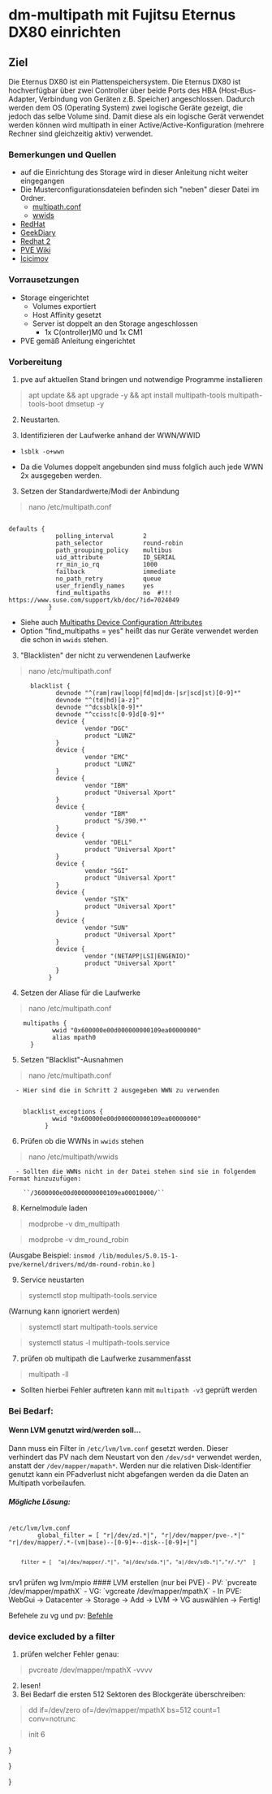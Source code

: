 # dm-multipath mit Fujitsu Eternus DX80 einrichten

## Ziel
Die Eternus DX80 ist ein Plattenspeichersystem. Die Eternus DX80 ist hochverfügbar über zwei Controller über beide Ports des HBA (Host-Bus-Adapter, Verbindung von Geräten z.B. Speicher) angeschlossen. Dadurch werden dem OS (Operating System) zwei logische Geräte gezeigt, die jedoch das selbe Volume sind. Damit diese als ein logische Gerät verwendet werden können wird multipath in einer Active/Active-Konfiguration (mehrere Rechner sind gleichzeitig aktiv) verwendet.

### Bemerkungen und Quellen
- auf die Einrichtung des Storage wird in dieser Anleitung nicht weiter eingegangen
- Die Musterconfigurationsdateien befinden sich "neben" dieser Datei im Ordner.
  - [multipath.conf](../multipath.conf)
  - [wwids](../wwids)
- [RedHat](https://access.redhat.com/documentation/en-US/Red_Hat_Enterprise_Linux/4/html/DM_Multipath/config_file_multipath.html)
- [GeekDiary](https://www.thegeekdiary.com/beginners-guide-to-device-mapper-dm-multipathing/)
- [Redhat 2](https://access.redhat.com/solutions/641083)
- [PVE Wiki](https://pve.proxmox.com/wiki/ISCSI_Multipath)
- [Icicimov](https://icicimov.github.io/blog/virtualization/Adding-iSCSI-shared-volume-to-Proxmox-to-support-Live-Migration/)

### Vorrausetzungen
- Storage eingerichtet
  - Volumes exportiert
  - Host Affinity gesetzt
  - Server ist doppelt an den Storage angeschlossen
    - 1x C(ontroller)M0 und 1x CM1
- PVE gemäß Anleitung eingerichtet

### Vorbereitung
1. pve auf aktuellen Stand bringen und notwendige Programme installieren
  > apt update && apt upgrade -y && apt install multipath-tools multipath-tools-boot dmsetup -y

2. Neustarten.

2. Identifizieren der Laufwerke anhand der WWN/WWID

  * `lsblk -o+wwn`

  - Da die Volumes doppelt angebunden sind muss folglich auch jede WWN 2x ausgegeben werden.

3. Setzen der Standardwerte/Modi der Anbindung
  > nano /etc/multipath.conf

 ```

 defaults {
              polling_interval        2
              path_selector           round-robin
              path_grouping_policy    multibus
              uid_attribute           ID_SERIAL
              rr_min_io_rq            1000
              failback                immediate
              no_path_retry           queue
              user_friendly_names     yes
              find_multipaths         no  #!!! https://www.suse.com/support/kb/doc/?id=7024049
            }
```


  - Siehe auch [Multipaths Device Configuration Attributes](https://access.redhat.com/documentation/en-US/Red_Hat_Enterprise_Linux/4/html/DM_Multipath/config_file_multipath.html)
  - Option "find_multipaths = yes" heißt das nur Geräte verwendet werden die schon in `wwids` stehen.

3. "Blacklisten" der nicht zu verwendenen Laufwerke
> nano /etc/multipath.conf
```
      blacklist {
             devnode "^(ram|raw|loop|fd|md|dm-|sr|scd|st)[0-9]*"
             devnode "^(td|hd)[a-z]"
             devnode "^dcssblk[0-9]*"
             devnode "^cciss!c[0-9]d[0-9]*"
             device {
                     vendor "DGC"
                     product "LUNZ"
             }
             device {
                     vendor "EMC"
                     product "LUNZ"
             }
             device {
                     vendor "IBM"
                     product "Universal Xport"
             }
             device {
                     vendor "IBM"
                     product "S/390.*"
             }
             device {
                     vendor "DELL"
                     product "Universal Xport"
             }
             device {
                     vendor "SGI"
                     product "Universal Xport"
             }
             device {
                     vendor "STK"
                     product "Universal Xport"
             }
             device {
                     vendor "SUN"
                     product "Universal Xport"
             }
             device {
                     vendor "(NETAPP|LSI|ENGENIO)"
                     product "Universal Xport"
             }
           }
```
4. Setzen der Aliase für die Laufwerke
  > nano /etc/multipath.conf
```
    multipaths {
            wwid "0x600000e00d000000000109ea00000000"
            alias mpath0
      }
```
5. Setzen "Blacklist"-Ausnahmen
  > nano /etc/multipath.conf
```
  - Hier sind die in Schritt 2 ausgegeben WWN zu verwenden


    blacklist_exceptions {
            wwid "0x600000e00d000000000109ea00000000"
          }
```
6. Prüfen ob die WWNs in `wwids` stehen
  > nano /etc/multipath/wwids
```
  - Sollten die WWNs nicht in der Datei stehen sind sie in folgendem Format hinzuzufügen:

    ``/3600000e00d000000000109ea00010000/``  
```
8. Kernelmodule laden
  > modprobe -v dm_multipath

  > modprobe -v dm_round_robin

  (Ausgabe Beispiel: ``insmod /lib/modules/5.0.15-1-pve/kernel/drivers/md/dm-round-robin.ko`` )

9. Service neustarten
  > systemctl stop multipath-tools.service

(Warnung kann ignoriert werden)

  > systemctl start multipath-tools.service

  > systemctl status -l multipath-tools.service

7. prüfen ob multipath die Laufwerke zusammenfasst
  > multipath -ll

  - Sollten hierbei Fehler auftreten kann mit `multipath -v3` geprüft werden


### Bei Bedarf:
#### Wenn LVM genutzt wird/werden soll...
Dann muss ein Filter in ``/etc/lvm/lvm.conf`` gesetzt werden.
Dieser verhindert das PV nach dem Neustart von den `/dev/sd*` verwendet werden, anstatt der `/dev/mapper/mapath*`.
Werden nur die relativen Disk-Identifier genutzt kann ein PFadverlust nicht abgefangen werden da die Daten an Multipath vorbeilaufen.

##### Mögliche Lösung:
<code>
/etc/lvm/lvm.conf
        global_filter = [ "r|/dev/zd.*|", "r|/dev/mapper/pve-.*|" "r|/dev/mapper/.*-(vm|base)--[0-9]+--disk--[0-9]+|"]

        filter = [  "a|/dev/mapper/.*|", "a|/dev/sda.*|", "a|/dev/sdb.*|","r/.*/"  ]

</code>
srv1 prüfen wg lvm/mpio
#### LVM erstellen (nur bei PVE)
- PV: `pvcreate /dev/mapper/mpathX`
- VG: `vgcreate <Bezeichnung> /dev/mapper/mpathX`
- In PVE:
  WebGui -> Datacenter -> Storage -> Add -> LVM -> VG auswählen -> Fertig!

Befehele zu vg und pv: [Befehle](http://landoflinux.com/linux_lvm_command_examples.html)
### device excluded by a filter
1. prüfen welcher Fehler genau:
  > pvcreate /dev/mapper/mpathX -vvvv

2. lesen!
3. Bei Bedarf die ersten 512 Sektoren des Blockgeräte überschreiben:
  > dd if=/dev/zero of=/dev/mapper/mpathX bs=512 count=1 conv=notrunc

  > init 6


  }

  }

  }
